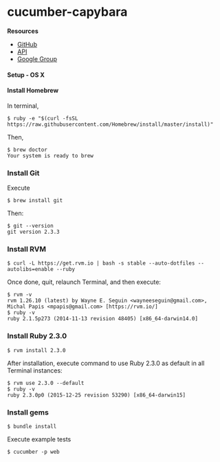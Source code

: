 # cucumber-capybara


**Resources**
- [GitHub](https://github.com/teamcapybara/capybara)
- [API](http://www.rubydoc.info/github/teamcapybara/capybara/master/Capybara)
- [Google Group](https://groups.google.com/forum/#!forum/ruby-capybara)

#### Setup - OS X

#### Install Homebrew

In terminal,
```
$ ruby -e "$(curl -fsSL https://raw.githubusercontent.com/Homebrew/install/master/install)"
```

Then,

```
$ brew doctor
Your system is ready to brew
```

### Install Git

Execute

```
$ brew install git
```

Then:

```
$ git --version
git version 2.3.3
```
 
### Install RVM

```
$ curl -L https://get.rvm.io | bash -s stable --auto-dotfiles --autolibs=enable --ruby
```

Once done, quit, relaunch Terminal, and then execute:

```
$ rvm -v
rvm 1.26.10 (latest) by Wayne E. Seguin <wayneeseguin@gmail.com>, Michal Papis <mpapis@gmail.com> [https://rvm.io/]
$ ruby -v
ruby 2.1.5p273 (2014-11-13 revision 48405) [x86_64-darwin14.0]
```

 
### Install Ruby 2.3.0

```
$ rvm install 2.3.0
```

After installation, execute command to use Ruby 2.3.0 as default in all Terminal instances:

```
$ rvm use 2.3.0 --default
$ ruby -v
ruby 2.3.0p0 (2015-12-25 revision 53290) [x86_64-darwin15]
```

### Install gems

```
$ bundle install
```

Execute example tests
```
$ cucumber -p web
```